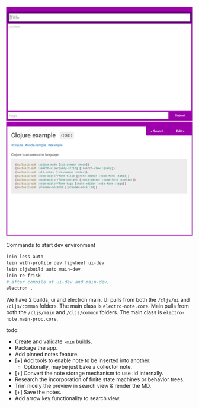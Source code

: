 ![alt text](github/images/NewNote.png)
![alt text](github/images/NoteViewer.png)


Commands to start dev environment 

```bash
lein less auto
lein with-profile dev figwheel ui-dev
lein cljsbuild auto main-dev
lein re-frisk
# after compile of ui-dev and main-dev, 
electron .
```

We have 2 builds, ui and electron main. UI pulls from both the `/cljs/ui` and `/cljs/common` folders. The main class is `electro-note.core`. Main pulls from both the `/cljs/main` and `/cljs/common` folders. The main class is `electro-note.main-proc.core`. 

todo:

 - Create and validate `-min` builds.
 - Package the app.
 - Add pinned notes feature.
 - [+] Add tools to enable note to be inserted into another.
   - Optionally, maybe just bake a collector note. 
 - [+] Convert the note storage mechanism to use :id internally.
 - Research the incorporation of finite state machines or behavior trees.
 - Trim nicely the preview in search view & render the MD.
 - [+] Save the notes.
 - Add arrow key functionality to search view.
